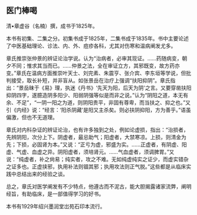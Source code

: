 ## 医门棒喝

清•章虚谷（名楠）撰，成书于1825年。

本书有初集、二集之分。初集书成于1825年，二集书成于1835年。书中主要论述了中医基础理论、诊法、内、外、痘疹各科，尤其对伤寒和温病阐发尤多。

章氏推崇张仲景的辨证论治学说。认为“治病者，必审其现证。……药随病变，朝夕不同；惟求其当而已。……仲景之法，全在审证立方，其邪既变，故方药亦变。”章氏在温病方面推崇叶天士、刘完素、朱震亨、张介宾、李东垣等学说，但批判接受，取长补短，并非盲从。如张景岳在治疗上强调“扶阳抑阴”。章氏指出：“景岳昧于《易》理，执迷《丹书》‘先天为阳，后天为阴'之言。又要穿凿扶阳抑阴四字，遂臆造阴多阳少、阳弱阴强等似是而非之说。”认为“阴阳之道，本无有余、不足”，“一阴一阳之为道，则阴阳贵平，非固有尊卑，而当扶之、抑之也。”又引《内经》说：“经言：‘阳杀阴藏’是阳又主杀矣。则必扶阴抑阳，方为善乎。”语虽偏激，但也不无道理。

章氏对内科杂证的辨证论治，也有许多独到之处，例如论虚损，指出：“治损者，先辨阴阳，次分上下。阴虚者，最忌助气；阳虚者，大禁寒凉。上损，则清金为先；下损，必固肾为本。”又说：“正亏为虚，邪盛为实。……正虚者，有阴虚、阳虚、气虚、血虚之异。阴阳虚者，须培肾元。……气血虚者，须调脾胃。”又说：“纯虚者，补之尙易；纯实者，攻之不难。无如纯虚纯实之证少，而虚实错杂之证多也。正虚挟邪，执用补法则锢其邪；执用攻法则正气脱。”这些都是从临床实践中总结出来的经验之谈。

总之，章氏对医学阐发有不少特点，他遵古而不泥古，能大胆揭露诸家流弊，阐明经旨，有助临床，是一部值得学习的好书。

本书有1929年绍兴墨润堂岀苑石印本流行。
